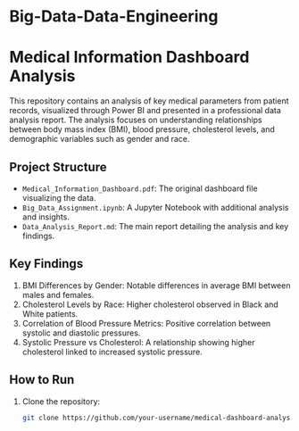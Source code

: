 # Big-Data-Data-Engineering
# Medical Information Dashboard Analysis

This repository contains an analysis of key medical parameters from patient records, visualized through Power BI and presented in a professional data analysis report. The analysis focuses on understanding relationships between body mass index (BMI), blood pressure, cholesterol levels, and demographic variables such as gender and race.

## Project Structure

- `Medical_Information_Dashboard.pdf`: The original dashboard file visualizing the data.
- `Big_Data_Assignment.ipynb`: A Jupyter Notebook with additional analysis and insights.
- `Data_Analysis_Report.md`: The main report detailing the analysis and key findings.

## Key Findings

1. BMI Differences by Gender: Notable differences in average BMI between males and females.
2. Cholesterol Levels by Race: Higher cholesterol observed in Black and White patients.
3. Correlation of Blood Pressure Metrics: Positive correlation between systolic and diastolic pressures.
4. Systolic Pressure vs Cholesterol: A relationship showing higher cholesterol linked to increased systolic pressure.

## How to Run

1. Clone the repository:
   ```bash
   git clone https://github.com/your-username/medical-dashboard-analysis.git
